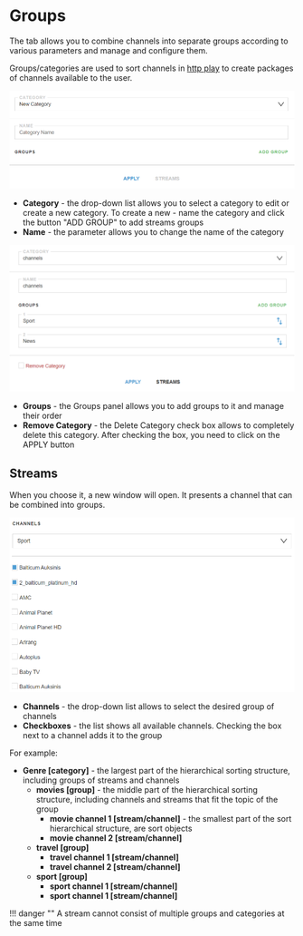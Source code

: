 # Groups

The tab allows you to combine channels into separate groups according to various parameters and manage and configure them.

Groups/categories are used to sort channels in [http play](/astra/settings/http-play) to create packages of channels available to the user.

![group-1](group.png)

- **Category** - the drop-down list allows you to select a category to edit or create a new category. To create a new - name the category and click the button "ADD GROUP" to add streams groups
- **Name** - the parameter allows you to change the name of the category

![group-2](group-2.png)

- **Groups** - the Groups panel allows you to add groups to it and manage their order
- **Remove Category** - the Delete Category check box allows to completely delete this category. After checking the box, you need to click on the APPLY button

## Streams

When you choose it, a new window will open. It presents a channel that can be combined into groups.

![group-3](group-3.png)

- **Channels** - the drop-down list allows to select the desired group of channels
- **Сheckboxes** - the list shows all available channels. Checking the box next to a channel adds it to the group

For example:

  - **Genre [category]** - the largest part of the hierarchical sorting structure, including groups of streams and channels
    - **movies [group]** - the middle part of the hierarchical sorting structure, including channels and streams that fit the topic of the group
      - **movie channel 1 [stream/channel]** - the smallest part of the sort hierarchical structure, are sort objects
      - **movie channel 2 [stream/channel]**
    - **travel [group]**
      - **travel channel 1 [stream/channel]**
      - **travel channel 2 [stream/channel]**
    - **sport [group]**
      - **sport channel 1 [stream/channel]**
      - **sport channel 1 [stream/channel]**

!!! danger ""
    A stream cannot consist of multiple groups and categories at the same time
